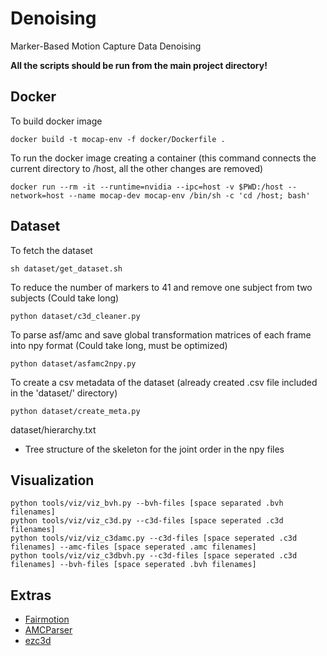 # Denoising
Marker-Based Motion Capture Data Denoising

**All the scripts should be run from the main project directory!**

## Docker

To build docker image
```
docker build -t mocap-env -f docker/Dockerfile .
```

To run the docker image creating a container (this command connects the current directory to /host, all the other changes are removed)
```
docker run --rm -it --runtime=nvidia --ipc=host -v $PWD:/host --network=host --name mocap-dev mocap-env /bin/sh -c 'cd /host; bash'
```

## Dataset

To fetch the dataset
```
sh dataset/get_dataset.sh
```

To reduce the number of markers to 41 and remove one subject from two subjects (Could take long)
```
python dataset/c3d_cleaner.py
```

To parse asf/amc and save global transformation matrices of each frame into npy format (Could take long, must be optimized)
```
python dataset/asfamc2npy.py
```

To create a csv metadata of the dataset (already created .csv file included in the 'dataset/' directory)
```
python dataset/create_meta.py
```

dataset/hierarchy.txt
- Tree structure of the skeleton for the joint order in the npy files

## Visualization
```
python tools/viz/viz_bvh.py --bvh-files [space separated .bvh filenames]
python tools/viz/viz_c3d.py --c3d-files [space seperated .c3d filenames]
python tools/viz/viz_c3damc.py --c3d-files [space seperated .c3d filenames] --amc-files [space seperated .amc filenames]
python tools/viz/viz_c3dbvh.py --c3d-files [space seperated .c3d filenames] --bvh-files [space seperated .bvh filenames]
```

## Extras
- [Fairmotion](https://github.com/facebookresearch/fairmotion)
- [AMCParser](https://github.com/CalciferZh/AMCParser)
- [ezc3d](https://github.com/pyomeca/ezc3d)

